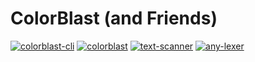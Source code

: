 # ColorBlast (and Friends)

[![colorblast-cli](https://github.com/vallentin/colorblast/actions/workflows/ci-colorblast-cli.yml/badge.svg)](https://github.com/vallentin/colorblast/actions/workflows/ci-colorblast-cli.yml)
[![colorblast](https://github.com/vallentin/colorblast/actions/workflows/ci-colorblast.yml/badge.svg)](https://github.com/vallentin/colorblast/actions/workflows/ci-colorblast.yml)
[![text-scanner](https://github.com/vallentin/colorblast/actions/workflows/ci-text-scanner.yml/badge.svg)](https://github.com/vallentin/colorblast/actions/workflows/ci-text-scanner.yml)
[![any-lexer](https://github.com/vallentin/colorblast/actions/workflows/ci-any-lexer.yml/badge.svg)](https://github.com/vallentin/colorblast/actions/workflows/ci-any-lexer.yml)
